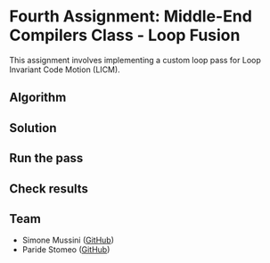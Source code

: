 # Fourth Assignment: Middle-End Compilers Class - Loop Fusion

This assignment involves implementing a custom loop pass for Loop Invariant Code Motion (LICM).

## Algorithm


## Solution


## Run the pass


## Check results


## Team

* Simone Mussini ([GitHub](https://github.com/simomux))
* Paride Stomeo ([GitHub](https://github.com/paridestomeo))